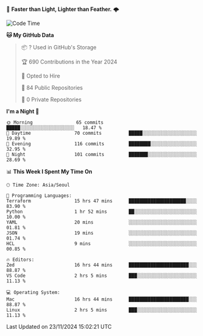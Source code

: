:rocket: **Faster than Light, Lighter than Feather.** 🌩️


<!--START_SECTION:waka-->
![Code Time](http://img.shields.io/badge/Code%20Time-613%20hrs%2020%20mins-blue)

**🐱 My GitHub Data** 

> 📦 ? Used in GitHub's Storage 
 > 
> 🏆 690 Contributions in the Year 2024
 > 
> 💼 Opted to Hire
 > 
> 📜 84 Public Repositories 
 > 
> 🔑 0 Private Repositories 
 > 
**I'm a Night 🦉** 

```text
🌞 Morning                65 commits          █████░░░░░░░░░░░░░░░░░░░░   18.47 % 
🌆 Daytime                70 commits          █████░░░░░░░░░░░░░░░░░░░░   19.89 % 
🌃 Evening                116 commits         ████████░░░░░░░░░░░░░░░░░   32.95 % 
🌙 Night                  101 commits         ███████░░░░░░░░░░░░░░░░░░   28.69 % 
```


📊 **This Week I Spent My Time On** 

```text
🕑︎ Time Zone: Asia/Seoul

💬 Programming Languages: 
Terraform                15 hrs 47 mins      █████████████████████░░░░   83.90 % 
Python                   1 hr 52 mins        ██░░░░░░░░░░░░░░░░░░░░░░░   10.00 % 
YAML                     20 mins             ░░░░░░░░░░░░░░░░░░░░░░░░░   01.81 % 
JSON                     19 mins             ░░░░░░░░░░░░░░░░░░░░░░░░░   01.74 % 
HCL                      9 mins              ░░░░░░░░░░░░░░░░░░░░░░░░░   00.85 % 

🔥 Editors: 
Zed                      16 hrs 44 mins      ██████████████████████░░░   88.87 % 
VS Code                  2 hrs 5 mins        ███░░░░░░░░░░░░░░░░░░░░░░   11.13 % 

💻 Operating System: 
Mac                      16 hrs 44 mins      ██████████████████████░░░   88.87 % 
Linux                    2 hrs 5 mins        ███░░░░░░░░░░░░░░░░░░░░░░   11.13 % 
```


 Last Updated on 23/11/2024 15:02:21 UTC
<!--END_SECTION:waka-->
